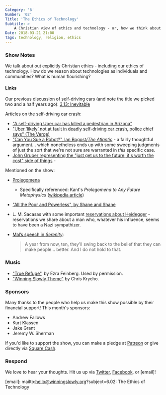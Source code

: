 ```yaml
---
Category: '6'
Number: '02'
Title: 'The Ethics of Technology'
Subtitle: >
    A Christian view of ethics and technology - or, how we think about everything from Uber and Facebook to dealing with poverty.
Date: 2018-03-21 21:00
Tags: technology, religion, ethics
---
```


### Show Notes

We talk about out explicitly Christian ethics - including our ethics of technology. How do we reason about technologies as individuals and communities? What *is* human flourishing?

#### Links

Our previous discussion of self-driving cars (and note the title we picked two and a half years ago): [3.13: Inevitable](https://winningslowly.org/3.13/)

Articles on the self-driving car crash:

- ["A self-driving Uber car has killed a pedestrian in Arizona"](https://www.recode.net/2018/3/19/17139604/uber-self-driving-autonomous-accident-pedestrian-arizona)
- ["Uber ‘likely’ not at fault in deadly self-driving car crash, police chief says" (The Verge)](https://www.theverge.com/2018/3/20/17142672/uber-deadly-self-driving-car-crash-fault-police)
- ["Can You Sue a Robot?", Ian Bogost/_The Atlantic_](https://www.theatlantic.com/technology/archive/2018/03/can-you-sue-a-robocar/556007/) - a fairly thoughtful argument… which nonetheless ends up with some sweeping judgments of just the sort that we're not sure are warranted in *this* specific case.
- [John Gruber representing the "just get us to the future; it's worth the cost" side of things](https://daringfireball.net/linked/2018/03/19/uber-arizona) - 

Mentioned on the show:

- [Prolegomena](https://www.merriam-webster.com/dictionary/prolegomenon)
    - Specifically referenced: Kant's _Prolegomena to Any Future Metaphysics_ ([wikipedia article](https://en.wikipedia.org/wiki/Prolegomena_to_Any_Future_Metaphysics))

- ["All the Poor and Powerless", by Shane and Shane](https://www.youtube.com/watch?v=ieOL4X3nk2c)

- L. M. Sacasas with some important [reservations about Heidegger](https://thefrailestthing.com/2018/03/17/dna-kits-alchemy-and-the-essence-of-technology/) - reservations we share about a man who, whatever his influence, seems to have been a Nazi sympathizer.

- [Mal’s speech in _Serenity_](https://www.youtube.com/watch?v=1VR3Av9qfZc):

    > A year from now, ten, they'll swing back to the belief that they can make people... better. And I do not hold to that.

### Music

- ["True Refuge"](https://ezrafeinberg.bandcamp.com/track/true-refuge), by Ezra Feinberg. Used by permission.
- ["Winning Slowly Theme"](https://soundcloud.com/chriskrycho/winning-slowly) by Chris Krycho. 

### Sponsors

Many thanks to the people who help us make this show possible by their financial support! This month's sponsors:

- Andrew Fallows
- Kurt Klassen
- Jake Grant
- Jeremy W. Sherman

If you'd like to support the show, you can make a pledge at [Patreon] or give
directly via [Square Cash].

[Patreon]: https://www.patreon.com/winningslowly
[Square Cash]: https://cash.me/$winningslowly


### Respond

We love to hear your thoughts. Hit us up via [Twitter], [Facebook], or [email]!

[Twitter]: //www.twitter.com/winningslowly
[Facebook]: //www.facebook.com/winningslowlypodcast
[email]: mailto:hello@winningslowly.org?subject=6.02: The Ethics of Technology

